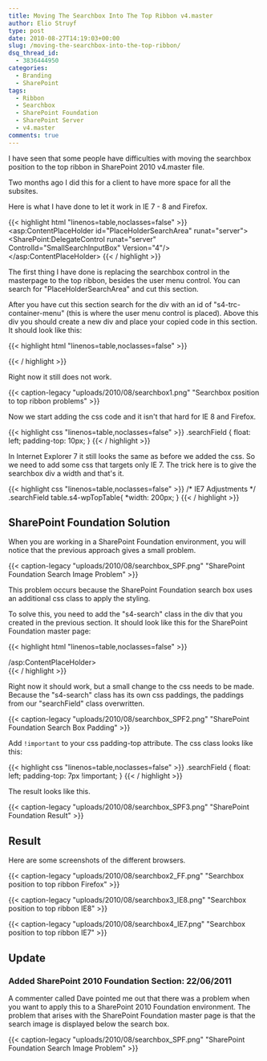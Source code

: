 ```yaml
---
title: Moving The Searchbox Into The Top Ribbon v4.master
author: Elio Struyf
type: post
date: 2010-08-27T14:19:03+00:00
slug: /moving-the-searchbox-into-the-top-ribbon/
dsq_thread_id:
  - 3836444950
categories:
  - Branding
  - SharePoint
tags:
  - Ribbon
  - Searchbox
  - SharePoint Foundation
  - SharePoint Server
  - v4.master
comments: true
---
```


I have seen that some people have difficulties with moving the searchbox position to the top ribbon in SharePoint 2010 v4.master file.

Two months ago I did this for a client to have more space for all the subsites.

Here is what I have done to let it work in IE 7 - 8 and Firefox.

{{< highlight html "linenos=table,noclasses=false" >}}
<asp:ContentPlaceHolder id="PlaceHolderSearchArea" runat="server">
  <SharePoint:DelegateControl runat="server" ControlId="SmallSearchInputBox" Version="4"/>
</asp:ContentPlaceHolder>
{{< / highlight >}}

The first thing I have done is replacing the searchbox control in the masterpage to the top ribbon, besides the user menu control. You can search for "PlaceHolderSearchArea" and cut this section.

After you have cut this section search for the div with an id of "s4-trc-container-menu" (this is where the user menu control is placed). Above this div you should create a new div and place your copied code in this section. It should look like this:

{{< highlight html "linenos=table,noclasses=false" >}}
<div class="searchField" id="s4-searcharea">
  <asp:ContentPlaceHolder id="PlaceHolderSearchArea" runat="server">
    <SharePoint:DelegateControl runat="server" ControlId="SmallSearchInputBox" Version="4"/>
  </asp:ContentPlaceHolder>
</div>
{{< / highlight >}}

Right now it still does not work.

{{< caption-legacy "uploads/2010/08/searchbox1.png" "Searchbox position to top ribbon problems" >}}

Now we start adding the css code and it isn't that hard for IE 8 and Firefox.

{{< highlight css "linenos=table,noclasses=false" >}}
.searchField {
  float: left;
  padding-top: 10px;
}
{{< / highlight >}}

In Internet Explorer 7 it still looks the same as before we added the css. So we need to add some css that targets only IE 7. The trick here is to give the searchbox div a width and that's it.

{{< highlight css "linenos=table,noclasses=false" >}}
/* IE7 Adjustments */
.searchField table.s4-wpTopTable{
  *width: 200px;
}
{{< / highlight >}}

## SharePoint Foundation Solution

When you are working in a SharePoint Foundation environment, you will notice that the previous approach gives a small problem.

{{< caption-legacy "uploads/2010/08/searchbox_SPF.png" "SharePoint Foundation Search Image Problem" >}}

This problem occurs because the SharePoint Foundation search box uses an additional css class to apply the styling. 

To solve this, you need to add the "s4-search" class in the div that you created in the previous section. It should look like this for the SharePoint Foundation master page:

{{< highlight html "linenos=table,noclasses=false" >}}
<div class="searchField s4-search" id="s4-searcharea">
  <asp:ContentPlaceHolder id="PlaceHolderSearchArea" runat="server">
    <SharePoint:DelegateControl runat="server" ControlId="SmallSearchInputBox" Version="4"/>
  /asp:ContentPlaceHolder>
</div>
{{< / highlight >}}

Right now it should work, but a small change to the css needs to be made. Because the "s4-search" class has its own css paddings, the paddings from our "searchField" class overwritten. 

{{< caption-legacy "uploads/2010/08/searchbox_SPF2.png" "SharePoint Foundation Search Box Padding" >}}

Add `!important` to your css padding-top attribute. The css class looks like this:

{{< highlight css "linenos=table,noclasses=false" >}}
.searchField {
  float: left;
  padding-top: 7px !important;
}
{{< / highlight >}}

The result looks like this.

{{< caption-legacy "uploads/2010/08/searchbox_SPF3.png" "SharePoint Foundation Result" >}}

## Result

Here are some screenshots of the different browsers.

{{< caption-legacy "uploads/2010/08/searchbox2_FF.png" "Searchbox position to top ribbon Firefox" >}}

{{< caption-legacy "uploads/2010/08/searchbox3_IE8.png" "Searchbox position to top ribbon IE8" >}}

{{< caption-legacy "uploads/2010/08/searchbox4_IE7.png" "Searchbox position to top ribbon IE7" >}}

## Update

### Added SharePoint 2010 Foundation Section: 22/06/2011

A commenter called Dave pointed me out that there was a problem when you want to apply this to a SharePoint 2010 Foundation environment. The problem that arises with the SharePoint Foundation master page is that the search image is displayed below the search box.

{{< caption-legacy "uploads/2010/08/searchbox_SPF.png" "SharePoint Foundation Search Image Problem" >}}